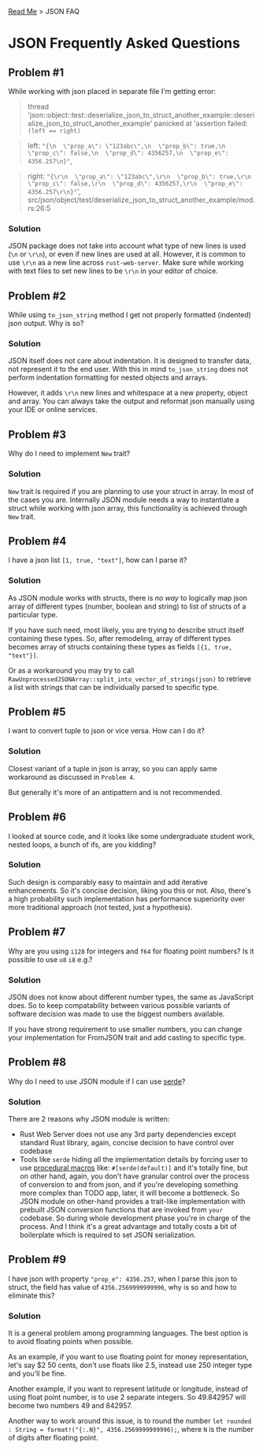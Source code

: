 [Read Me](README.md) > JSON FAQ

# JSON Frequently Asked Questions

## Problem #1 
While working with json placed in separate file I'm getting error:
> thread 'json::object::test::deserialize_json_to_struct_another_example::deserialize_json_to_struct_another_example' panicked at 'assertion failed: `(left == right)`

> left: `"{\n  \"prop_a\": \"123abc\",\n  \"prop_b\": true,\n  \"prop_c\": false,\n  \"prop_d\": 4356257,\n  \"prop_e\": 4356.257\n}"`,

> right: `"{\r\n  \"prop_a\": \"123abc\",\r\n  \"prop_b\": true,\r\n  \"prop_c\": false,\r\n  \"prop_d\": 4356257,\r\n  \"prop_e\": 4356.257\r\n}"`', src/json/object/test/deserialize_json_to_struct_another_example/mod.rs:26:5

### Solution
JSON package does not take into account what type of new lines is used (`\n` or `\r\n`), or even if new lines are used at all.
However, it is common to use `\r\n` as a new line across `rust-web-server`.
Make sure while working with text files to set new lines to be `\r\n` in your editor of choice.


## Problem #2
While using `to_json_string` method I get not properly formatted (indented) json output. Why is so?

### Solution
JSON itself does not care about indentation. It is designed to transfer data, not represent it to the end user.
With this in mind `to_json_string` does not perform indentation formatting for nested objects and arrays.

However, it adds `\r\n` new lines and whitespace at a new property, object and array.
You can always take the output and reformat json manually using your IDE or online services.

## Problem #3
Why do I need to implement `New` trait?

### Solution
`New` trait is required if you are planning to use your struct in array. In most of the cases you are. Internally JSON module needs a way to instantiate a struct while working with json array, this functionality is achieved through `New` trait.

## Problem #4
I have a json list `[1, true, "text"]`, how can I parse it?

### Solution
As JSON module works with structs, there is _no way_ to logically map json array of different types (number, boolean and string) to list of structs of a particular type.

If you have such need, most likely, you are trying to describe struct itself containing these types. So, after remodeling, array of different types becomes array of structs containing these types as fields `[{1, true, "text"}]`.

Or as a workaround you may try to call `RawUnprocessedJSONArray::split_into_vector_of_strings(json)` to retrieve a list with strings that can be individually parsed to specific type.

## Problem #5
I want to convert tuple to json or vice versa. How can I do it?

### Solution
Closest variant of a tuple in json is array, so you can apply same workaround as discussed in `Problem 4`. 

But generally it's more of an antipattern and is not recommended.

## Problem #6
I looked at source code, and it looks like some undergraduate student work, nested loops, a bunch of ifs, are you kidding?

### Solution
Such design is comparably easy to maintain and add iterative enhancements. So it's concise decision, liking you this or not. Also, there's a high probability such implementation has performance superiority over more traditional approach (not tested, just a hypothesis).

## Problem #7
Why are you using `i128` for integers and `f64` for floating point numbers? Is it possible to use `u8` `i8` e.g.?

### Solution
JSON does not know about different number types, the same as JavaScript does. So to keep compatability between various possible variants of software decision was made to use the biggest numbers available.

If you have strong requirement to use smaller numbers, you can change your implementation for FromJSON trait and add casting to specific type.

## Problem #8
Why do I need to use JSON module if I can use [serde](https://serde.rs/)?

### Solution

There are 2 reasons why JSON module is written:

- Rust Web Server does not use any 3rd party dependencies except standard Rust library, again, concise decision to have control over codebase
- Tools like `serde` hiding all the implementation details by forcing user to use [procedural macros](https://doc.rust-lang.org/reference/procedural-macros.html) like: `#[serde(default)]` and it's totally fine, but on other hand, again, you don't have granular control over the process of conversion to and from json, and if you're developing something more complex than TODO app, later, it will become a bottleneck. So JSON module on other-hand provides a trait-like implementation with prebuilt JSON conversion functions that are invoked from `your` codebase. So during whole development phase you're in charge of the process. And I think it's a great advantage and totally costs a bit of boilerplate which is required to set JSON serialization.

## Problem #9
I have json with property `"prop_e": 4356.257`, when I parse this json to struct, the field has value of `4356.2569999999996`, why is so and how to eliminate this?

### Solution

It is a general problem among programming languages. The best option is to avoid floating points when possible. 

As an example, if you want to use floating point for money representation, let's say $2 50 cents, don't use floats like 2.5, instead use 250 integer type and you'll be fine.

Another example, if you want to represent latitude or longitude, instead of using float point number, is to use 2 separate integers. So 49.842957 will become two numbers 49 and 842957. 

Another way to work around this issue, is to round the number `let rounded : String = format!("{:.N}", 4356.2569999999996);`, where `N` is the number of digits after floating point.